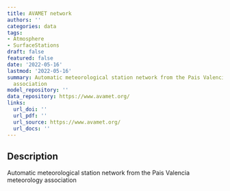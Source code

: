 ```yaml
---
title: AVAMET network
authors: ''
categories: data
tags:
- Atmosphere
- SurfaceStations
draft: false
featured: false
date: '2022-05-16'
lastmod: '2022-05-16'
summary: Automatic meteorological station network from the Pais Valencia meteorology
  association
model_repository: ''
data_repository: https://www.avamet.org/
links:
  url_doi: ''
  url_pdf: ''
  url_source: https://www.avamet.org/
  url_docs: ''
---
```


## Description

Automatic meteorological station network from the Pais Valencia meteorology association

